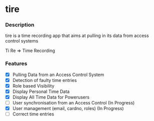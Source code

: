 # tire

### Description

tire is a time recording app that aims at pulling in its data from access control systems

Ti Re => Time Recording

### Features

- [x] Pulling Data from an Access Control System
- [x] Detection of faulty time entries
- [x] Role based Visibility
- [x] Display Personal Time Data
- [x] Display All Time Data for Powerusers
- [ ] User synchronisation from an Access Control (In Progress)
- [x] User management (email, cardno, roles) (In Progress)
- [ ] Correct time entries
